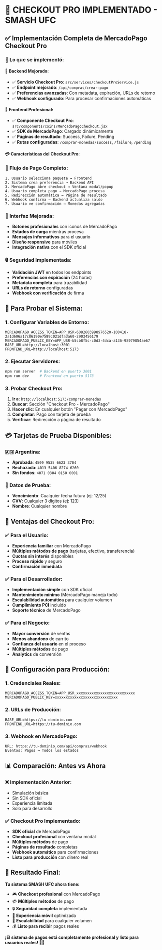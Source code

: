 # 🚀 CHECKOUT PRO IMPLEMENTADO - SMASH UFC

## ✅ **Implementación Completa de MercadoPago Checkout Pro**

### 🎯 **Lo que se implementó:**

#### 🔧 **Backend Mejorado:**
- ✅ **Servicio Checkout Pro**: `src/services/checkoutProService.js`
- ✅ **Endpoint mejorado**: `/api/compras/crear-pago`
- ✅ **Preferencias avanzadas**: Con metadata, expiración, URLs de retorno
- ✅ **Webhook configurado**: Para procesar confirmaciones automáticas

#### 🎨 **Frontend Profesional:**
- ✅ **Componente Checkout Pro**: `src/components/coins/MercadoPagoCheckout.jsx`
- ✅ **SDK de MercadoPago**: Cargado dinámicamente
- ✅ **Páginas de resultado**: Success, Failure, Pending
- ✅ **Rutas configuradas**: `/comprar-monedas/success`, `/failure`, `/pending`

#### 💳 **Características del Checkout Pro:**

### **🔄 Flujo de Pago Completo:**
```
1. Usuario selecciona paquete → Frontend
2. Sistema crea preferencia → Backend API
3. MercadoPago abre checkout → Ventana modal/popup
4. Usuario completa pago → MercadoPago procesa
5. Redirección automática → Página de resultado
6. Webhook confirma → Backend actualiza saldo
7. Usuario ve confirmación → Monedas agregadas
```

### **🎨 Interfaz Mejorada:**
- **Botones profesionales** con iconos de MercadoPago
- **Estados de carga** mientras procesa
- **Mensajes informativos** para el usuario
- **Diseño responsive** para móviles
- **Integración nativa** con el SDK oficial

### **🔒 Seguridad Implementada:**
- **Validación JWT** en todos los endpoints
- **Preferencias con expiración** (24 horas)
- **Metadata completa** para trazabilidad
- **URLs de retorno** configuradas
- **Webhook con verificación** de firma

## 🧪 **Para Probar el Sistema:**

### **1. Configurar Variables de Entorno:**
```env
MERCADOPAGO_ACCESS_TOKEN=APP_USR-6082603998976520-100418-2a1d606a17c86190e7589c021dfa3a60-2903456179
MERCADOPAGO_PUBLIC_KEY=APP_USR-b5cb8f5c-c0d3-4dca-a136-98979854ae67
BASE_URL=http://localhost:3001
FRONTEND_URL=http://localhost:5173
```

### **2. Ejecutar Servidores:**
```bash
npm run server  # Backend en puerto 3001
npm run dev     # Frontend en puerto 5173
```

### **3. Probar Checkout Pro:**
1. **Ir a**: `http://localhost:5173/comprar-monedas`
2. **Buscar**: Sección "Checkout Pro - MercadoPago"
3. **Hacer clic**: En cualquier botón "Pagar con MercadoPago"
4. **Completar**: Pago con tarjeta de prueba
5. **Verificar**: Redirección a página de resultado

## 💳 **Tarjetas de Prueba Disponibles:**

### **🇦🇷 Argentina:**
- **Aprobada**: `4509 9535 6623 3704`
- **Rechazada**: `4013 5406 8274 6260`
- **Sin fondos**: `4071 0304 0150 0001`

### **📅 Datos de Prueba:**
- **Vencimiento**: Cualquier fecha futura (ej: 12/25)
- **CVV**: Cualquier 3 dígitos (ej: 123)
- **Nombre**: Cualquier nombre

## 🎯 **Ventajas del Checkout Pro:**

### **✅ Para el Usuario:**
- **Experiencia familiar** con MercadoPago
- **Múltiples métodos de pago** (tarjetas, efectivo, transferencia)
- **Cuotas sin interés** disponibles
- **Proceso rápido** y seguro
- **Confirmación inmediata**

### **✅ Para el Desarrollador:**
- **Implementación simple** con SDK oficial
- **Mantenimiento mínimo** (MercadoPago maneja todo)
- **Escalabilidad automática** para cualquier volumen
- **Cumplimiento PCI** incluido
- **Soporte técnico** de MercadoPago

### **✅ Para el Negocio:**
- **Mayor conversión** de ventas
- **Menos abandono** de carrito
- **Confianza del usuario** en el proceso
- **Múltiples métodos** de pago
- **Analytics** de conversión

## 🔧 **Configuración para Producción:**

### **1. Credenciales Reales:**
```env
MERCADOPAGO_ACCESS_TOKEN=APP_USR_xxxxxxxxxxxxxxxxxxxxxxxxxxx
MERCADOPAGO_PUBLIC_KEY=xxxxxxxxxxxxxxxxxxxxxxxxxxxxx
```

### **2. URLs de Producción:**
```env
BASE_URL=https://tu-dominio.com
FRONTEND_URL=https://tu-dominio.com
```

### **3. Webhook en MercadoPago:**
```
URL: https://tu-dominio.com/api/compras/webhook
Eventos: Pagos → Todos los estados
```

## 📊 **Comparación: Antes vs Ahora**

### **❌ Implementación Anterior:**
- Simulación básica
- Sin SDK oficial
- Experiencia limitada
- Solo para desarrollo

### **✅ Checkout Pro Implementado:**
- **SDK oficial** de MercadoPago
- **Checkout profesional** con ventana modal
- **Múltiples métodos** de pago
- **Páginas de resultado** completas
- **Webhook automático** para confirmaciones
- **Listo para producción** con dinero real

## 🎉 **Resultado Final:**

**Tu sistema SMASH UFC ahora tiene:**
- 🎮 **Checkout profesional** con MercadoPago
- 💳 **Múltiples métodos** de pago
- 🔒 **Seguridad completa** implementada
- 📱 **Experiencia móvil** optimizada
- 🚀 **Escalabilidad** para cualquier volumen
- 💰 **Listo para recibir** pagos reales

**¡El sistema de pagos está completamente profesional y listo para usuarios reales! 🚀💎**

